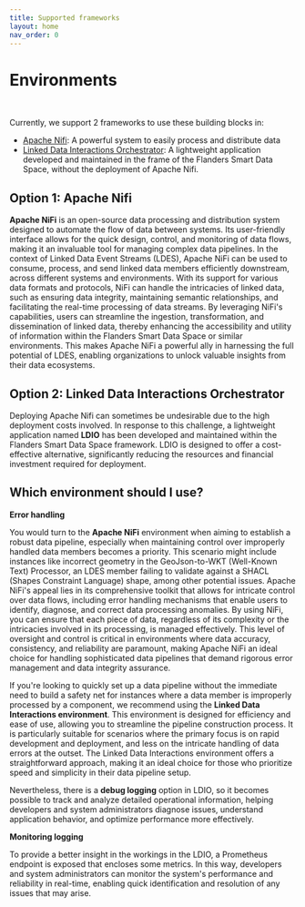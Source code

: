 ```yaml
---
title: Supported frameworks
layout: home
nav_order: 0
---
```


# Environments

<br>

Currently, we support 2 frameworks to use these building blocks in:

- [Apache Nifi](https://nifi.apache.org/): A powerful system to easily process and distribute data
- [Linked Data Interactions Orchestrator](ldio): A lightweight application developed and maintained in the frame of the Flanders Smart Data Space, without the deployment of Apache Nifi.

## Option 1: Apache Nifi

<b>Apache NiFi</b> is an open-source data processing and distribution system designed to automate the flow of data between systems. Its user-friendly interface allows for the quick design, control, and monitoring of data flows, making it an invaluable tool for managing complex data pipelines. In the context of Linked Data Event Streams (LDES), Apache NiFi can be used to consume, process, and send linked data members efficiently downstream, across different systems and environments. With its support for various data formats and protocols, NiFi can handle the intricacies of linked data, such as ensuring data integrity, maintaining semantic relationships, and facilitating the real-time processing of data streams. By leveraging NiFi's capabilities, users can streamline the ingestion, transformation, and dissemination of linked data, thereby enhancing the accessibility and utility of information within the Flanders Smart Data Space or similar environments. This makes Apache NiFi a powerful ally in harnessing the full potential of LDES, enabling organizations to unlock valuable insights from their data ecosystems.

## Option 2: Linked Data Interactions Orchestrator


Deploying Apache Nifi can sometimes be undesirable due to the high deployment costs involved. In response to this challenge, a lightweight application named <b>LDIO</b> has been developed and maintained within the Flanders Smart Data Space framework. LDIO is designed to offer a cost-effective alternative, significantly reducing the resources and financial investment required for deployment. 


## Which environment should I use?

<b>Error handling</b>
<br>

You would turn to the <b>Apache NiFi</b> environment when aiming to establish a robust data pipeline, especially when maintaining control over improperly handled data members becomes a priority. This scenario might include instances like incorrect geometry in the GeoJson-to-WKT (Well-Known Text) Processor, an LDES member failing to validate against a SHACL (Shapes Constraint Language) shape, among other potential issues. Apache NiFi's appeal lies in its comprehensive toolkit that allows for intricate control over data flows, including error handling mechanisms that enable users to identify, diagnose, and correct data processing anomalies. By using NiFi, you can ensure that each piece of data, regardless of its complexity or the intricacies involved in its processing, is managed effectively. This level of oversight and control is critical in environments where data accuracy, consistency, and reliability are paramount, making Apache NiFi an ideal choice for handling sophisticated data pipelines that demand rigorous error management and data integrity assurance.

If you're looking to quickly set up a data pipeline without the immediate need to build a safety net for instances where a data member is improperly processed by a component, we recommend using the <b>Linked Data Interactions environment</b>. This environment is designed for efficiency and ease of use, allowing you to streamline the pipeline construction process. It is particularly suitable for scenarios where the primary focus is on rapid development and deployment, and less on the intricate handling of data errors at the outset. The Linked Data Interactions environment offers a straightforward approach, making it an ideal choice for those who prioritize speed and simplicity in their data pipeline setup.

Nevertheless, there is a <b>debug logging</b> option in LDIO, so it becomes possible to track and analyze detailed operational information, helping developers and system administrators diagnose issues, understand application behavior, and optimize performance more effectively.

<b>Monitoring logging</b>
<br>

To provide a better insight in the workings in the LDIO, a Prometheus endpoint is exposed that encloses some metrics. In this way, developers and system administrators can monitor the system's performance and reliability in real-time, enabling quick identification and resolution of any issues that may arise.